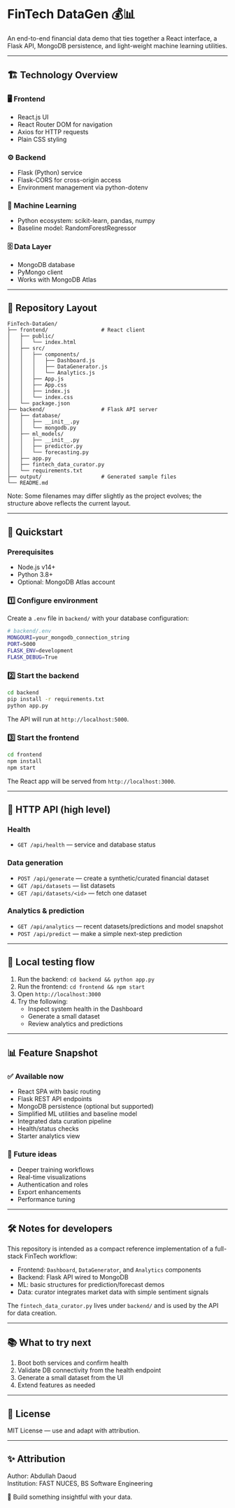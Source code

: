 # FinTech DataGen 💰📊

An end-to-end financial data demo that ties together a React interface, a Flask API, MongoDB persistence, and light-weight machine learning utilities.

---

## 🏗️ Technology Overview

### 🖥️ Frontend
- React.js UI
- React Router DOM for navigation
- Axios for HTTP requests
- Plain CSS styling

### ⚙️ Backend
- Flask (Python) service
- Flask-CORS for cross-origin access
- Environment management via python-dotenv

### 🧠 Machine Learning
- Python ecosystem: scikit-learn, pandas, numpy
- Baseline model: RandomForestRegressor

### 🗄️ Data Layer
- MongoDB database
- PyMongo client
- Works with MongoDB Atlas

---

## 📁 Repository Layout

```
FinTech-DataGen/
├── frontend/                 # React client
│   ├── public/
│   │   └── index.html
│   ├── src/
│   │   ├── components/
│   │   │   ├── Dashboard.js
│   │   │   ├── DataGenerator.js
│   │   │   └── Analytics.js
│   │   ├── App.js
│   │   ├── App.css
│   │   ├── index.js
│   │   └── index.css
│   └── package.json
├── backend/                  # Flask API server
│   ├── database/
│   │   ├── __init__.py
│   │   └── mongodb.py
│   ├── ml_models/
│   │   ├── __init__.py
│   │   ├── predictor.py
│   │   └── forecasting.py
│   ├── app.py
│   ├── fintech_data_curator.py
│   └── requirements.txt
├── output/                   # Generated sample files
└── README.md
```

Note: Some filenames may differ slightly as the project evolves; the structure above reflects the current layout.

---

## 🚀 Quickstart

### Prerequisites
- Node.js v14+
- Python 3.8+
- Optional: MongoDB Atlas account

### 1️⃣ Configure environment

Create a `.env` file in `backend/` with your database configuration:
```bash
# backend/.env
MONGOURI=your_mongodb_connection_string
PORT=5000
FLASK_ENV=development
FLASK_DEBUG=True
```

### 2️⃣ Start the backend

```bash
cd backend
pip install -r requirements.txt
python app.py
```

The API will run at `http://localhost:5000`.

### 3️⃣ Start the frontend

```bash
cd frontend
npm install
npm start
```

The React app will be served from `http://localhost:3000`.

---

## 🔧 HTTP API (high level)

### Health
- `GET /api/health` — service and database status

### Data generation
- `POST /api/generate` — create a synthetic/curated financial dataset
- `GET /api/datasets` — list datasets
- `GET /api/datasets/<id>` — fetch one dataset

### Analytics & prediction
- `GET /api/analytics` — recent datasets/predictions and model snapshot
- `POST /api/predict` — make a simple next-step prediction

---

## 🧪 Local testing flow

1. Run the backend: `cd backend && python app.py`
2. Run the frontend: `cd frontend && npm start`
3. Open `http://localhost:3000`
4. Try the following:
   - Inspect system health in the Dashboard
   - Generate a small dataset
   - Review analytics and predictions

---

## 📊 Feature Snapshot

### ✅ Available now
- React SPA with basic routing
- Flask REST API endpoints
- MongoDB persistence (optional but supported)
- Simplified ML utilities and baseline model
- Integrated data curation pipeline
- Health/status checks
- Starter analytics view

### 🔄 Future ideas
- Deeper training workflows
- Real-time visualizations
- Authentication and roles
- Export enhancements
- Performance tuning

---

## 🛠️ Notes for developers

This repository is intended as a compact reference implementation of a full-stack FinTech workflow:

- Frontend: `Dashboard`, `DataGenerator`, and `Analytics` components
- Backend: Flask API wired to MongoDB
- ML: basic structures for prediction/forecast demos
- Data: curator integrates market data with simple sentiment signals

The `fintech_data_curator.py` lives under `backend/` and is used by the API for data creation.

---

## 📚 What to try next

1. Boot both services and confirm health
2. Validate DB connectivity from the health endpoint
3. Generate a small dataset from the UI
4. Extend features as needed

---

## 📄 License

MIT License — use and adapt with attribution.

---

## ✨ Attribution

Author: Abdullah Daoud  
Institution: FAST NUCES, BS Software Engineering

🚀 Build something insightful with your data.